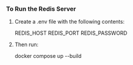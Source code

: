### To Run the Redis Server

1. Create a .env file with the following contents:

    REDIS_HOST
    REDIS_PORT
    REDIS_PASSWORD

2. Then run:

    docker compose up --build
